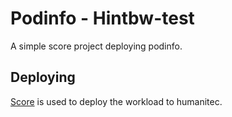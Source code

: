 # Podinfo - Hintbw-test

A simple score project deploying podinfo.

## Deploying

[Score](https://score.dev/) is used to deploy the workload to humanitec.
